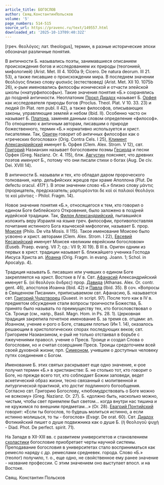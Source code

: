 ```yaml
---
article_title: БОГОСЛОВ
author: Свящ.КонстантинПольсков
volume: '5'
page_numbers: 514-515
source_url: https://pravenc.ru/text/149557.html
downloaded_at: '2025-10-13T09:40:32Z'
---
```


[греч. θεολόγος; лат. theologus], термин, в разные исторические эпохи обозначал различные понятия.

В античности Б. назывались поэты, занимавшиеся описанием происхождения богов и исследованием их природы (теогонией, мифологией) (Arist. Met. III 4. 1000a 9; Cicero. De natura deorum. III 21. 53), а также писавшие о происхождении мира. В последнем значении θεολόγος близко слову φυσικός (естествовед) (Arist. Met. XII 10. 1075b 26), к-рым именовались философы ионической и отчасти элейской школы («натурфилософы»). Такие значения понятия «Б.» сохранялись до поздней античности. Неоплатоник [Прокл Диадох](<https://pravenc.ru/text/Прокл Диадох.html>) называет Б. [Орфея](https://pravenc.ru/text/Орфея.html) как исследователя природы богов (Proclus. Theol. Plat. V 10. 33. 23) и людей (In Plat. rem publ. II 42), а также философов, описывающих законы, управляющие землей и небом (Ibid. II). Особенно часто он называет Б. [Платона](https://pravenc.ru/text/Платон.html), заменяя данным словом определение «философ». По отношению к античным авторам, писавшим о природе божественного, термин «Б.» нормативно используется и христ. писателями. Так, [Ориген](https://pravenc.ru/text/Ориген.html) говорит об античных философах как о «греческих богословах» (Orig. Contra Cels. I 25), [Климент Александрийский](<https://pravenc.ru/text/Климент Александрийский.html>) именует Б. Орфея (Clem. Alex. Strom. V 12), свт. [Григорий](https://pravenc.ru/text/Григорий.html) Назианзин называет богословием поэмы [Гесиода](https://pravenc.ru/text/Гесиода.html) и песни Орфея (Greg. Nazianz. Or. 4. 115), блж. [Августин](https://pravenc.ru/text/Августин.html) поясняет, что древних поэтов именуют Б., потому что они писали стихи о богах (Aug. De civ. Dei. XVIII 14).

В античности Б. называли и тех, кто обладал даром пророческого толкования, напр. дельфийских жрецов при храме Аполлона (Plut. De defectu oracul. 417f ). В этом значении слово «Б.» близко слову μάντις (прорицатель, предсказатель; μαρτυρέονται δε καὶ οἱ παλαιοὶ θεολόγοι τε καὶ μάντιες - Philol. Fragm. 14).

Новое значение понятия «Б.», относящегося к тем, кто говорил о едином Боге библейского Откровения, было заложено в поздней иудейской традиции. Так, [Филон Александрийский](<https://pravenc.ru/text/Филон Александрийский.html>), пытавшийся изложить веру Израиля на языке греч. философии, противопоставляя почитание истинного Бога языческой мифологии, называет Б. прор. [Моисея](https://pravenc.ru/text/Моисей.html) (Philo. De vita Mosis. II 115). Такое именование Моисею было усвоено и христ. авторами (Clem. Alex. Strom. I 22), [Евсевий Кесарийский](https://pravenc.ru/text/Евсевий.html) именует Моисея «великим еврейским богословом» (Euseb. Praep. evang. VII 7; ср.: VII 9; XI 19). В III в. Ориген одним из первых в христ. традиции называет Б. ближайшего ученика Господа Иисуса Христа ап. [Иоанна](https://pravenc.ru/text/Иоанн.html) (Orig. Fragm. in evang. Joann. 1; Schol. in Apocalyp. 4).

Традиция называть Б. писавших или учивших о едином Боге закрепляется на христ. Востоке в IV в. Свт. [Афанасий](https://pravenc.ru/text/Афанасий.html) Александрийский именует Б. (οἱ θεολόγοι ἄνδρες) прор. [Давида](https://pravenc.ru/text/Давид.html) (Athanas. Alex. Or. contr. gent. 46), апостолов Иоанна (Ibid. 42) и [Павла](https://pravenc.ru/text/Павла.html) (Ibid. 35). В соч. «Вопросы в Священном Писании», приписываемом свт. Афанасию, Б. называется свт. [Григорий Чудотворец](<https://pravenc.ru/text/Григорий Чудотворец.html>) (Quaest. in script. 97). После того как в IV в. предметом обсуждения стали вопросы троичности Божества, Б. принято было называть по преимуществу тех, кто богословствовал о Св. Троице (см., напр., Basil. Magn. Hom. in Ps. 28. 1). Церковная традиция закрепила почетное именование Б. за тремя св. отцами: ап. Иоанном, учение к-рого о Боге, ставшем плотью (Ин 1. 14), оказалось решающим в христологических спорах последующих веков; свт. Григорием Назианзином, к-рый не только отстаивал в борьбе с лжеучениями правосл. учение о Пресв. Троице и создал Слова о богословии, но и считал созерцание Пресв. Троицы средоточием всей своей духовной жизни; прп. [Симеоном](https://pravenc.ru/text/Симеон.html), учившем о доступных человеку путях соединения с Богом.

Именование Б. этих святых раскрывает еще одно значение, к-рое получил термин «Б.» в христианстве: Б. не столько тот, кто говорит о Боге, но прежде всего тот, кто соблюдает Божии заповеди, ведет аскетический образ жизни, тесно связанный с молитвенной и литургической практикой, кто достиг подлинного богообщения. Согласно свт. Григорию Богослову, «любомудрствовать о Боге можно не всякому» (Greg. Nazianz. Or. 27). Б. «должно быть, насколько можно, чистым, чтобы свет приемлем был светом… когда внутри нас тишина и не кружимся по внешним предметам...» (Or. 28). [Евагрий Понтийский](<https://pravenc.ru/text/Евагрий Понтийский.html>) говорит: «Если ты богослов, то будешь молиться истинно, а если истинно молишься, то ты - богослов» (Evagr. De orat. 60). Свт. [Диадох](https://pravenc.ru/text/Диадох.html) Фотикийский пишет о душе подвижника как о душе Б. (ἡ θεολογοῦ ψυχὴ - Diad. Phot. De perfect. spirit. 71).

На Западе в XII-XIII вв. с развитием университетов и становлением [схоластики](https://pravenc.ru/text/схоластика.html) богословие приобретает черты научной системы. Преподавание богословия в университетах стало восприниматься как ремесло наряду с др. ремеслами средневек. города. Слово «Б.» (теолог) получило, т. о., еще одно, не свойственное ему ранее значение - название профессии. С этим значением оно выступает впосл. и на Востоке.

Свящ.  Константин   Польсков
